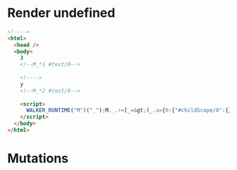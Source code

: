 # Render undefined
```html
<!---->
<html>
  <head />
  <body>
    3
    <!--M_*1 #text/0-->
     
    <!---->
    y
    <!--M_*2 #text/0-->
     
    <script>
      WALKER_RUNTIME("M")("_");M._.r=[_=&gt;(_.a={0:{"#childScope/0":{},"#childScope/1":{}}}),0]
    </script>
  </body>
</html>
```

# Mutations
```

```